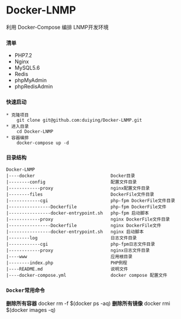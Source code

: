 # Docker-LNMP
利用 Docker-Compose 编排 LNMP开发环境  

### `清单`
- PHP7.2
- Nginx
- MySQL5.6
- Redis
- phpMyAdmin
- phpRedisAdmin

### `快速启动`
```
* 克隆项目
    git clone git@github.com:duiying/Docker-LNMP.git
* 进入目录
    cd Docker-LNMP
* 容器编排
    docker-compose up -d
```
### `目录结构`
```
Docker-LNMP
|----docker                 			Docker目录
|--------config 						配置文件目录
|------------proxy 						nginx配置文件目录
|--------files 							DockerFile文件目录
|------------cgi 						php-fpm DockerFile文件目录
|----------------Dockerfile 			php-fpm DockerFile文件
|----------------docker-entrypoint.sh 	php-fpm 启动脚本
|------------proxy 						nginx DockerFile文件目录
|----------------Dockerfile 			nginx DockerFile文件
|----------------docker-entrypoint.sh 	nginx 启动脚本
|--------log  							日志文件目录
|------------cgi 						php-fpm日志文件目录
|------------proxy          			nginx日志文件目录
|----www                    			应用根目录
|--------index.php          			PHP例程
|----README.md              			说明文件
|----docker-compose.yml     			docker compose 配置文件
```
### `Docker常用命令`
**删除所有容器**
docker rm -f $(docker ps -aq)
**删除所有镜像**
docker rmi $(docker images -q)